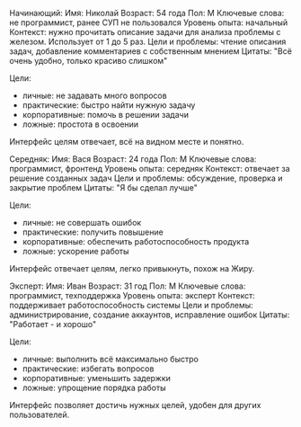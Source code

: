 Начинающий:
Имя: Николай
Возраст: 54 года
Пол: М
Ключевые слова: не программист, ранее СУП не пользовался
Уровень опыта: начальный
Контекст: нужно прочитать описание задачи для анализа проблемы с железом. Использует от 1 до 5 раз.
Цели и проблемы: чтение описания задач, добавление комментариев с собственным мнением
Цитаты: "Всё очень удобно, только красиво слишком"

Цели:
- личные: не задавать много вопросов
- практические: быстро найти нужную задачу
- корпоративные: помочь в решении задачи
- ложные: простота в освоении

Интерфейс целям отвечает, всё на видном месте и понятно.

Середняк:
Имя: Вася
Возраст: 24 года
Пол: М
Ключевые слова: программист, фронтенд
Уровень опыта: середняк
Контекст: отвечает за решение созданных задач
Цели и проблемы: обсуждение, проверка и закрытие проблем
Цитаты: "Я бы сделал лучше"

Цели:
- личные: не совершать ошибок
- практические: получить повышение
- корпоративные: обеспечить работоспособность продукта
- ложные: ускорение работы

Интерфейс отвечает целям, легко привыкнуть, похож на Жиру.

Эксперт:
Имя: Иван
Возраст: 31 год
Пол: М
Ключевые слова: программист, техподдержка
Уровень опыта: эксперт
Контекст: поддерживает работоспособность системы
Цели и проблемы: администрирование, создание аккаунтов, исправление ошибок
Цитаты: "Работает - и хорошо"

Цели:
- личные: выполнить всё максимально быстро
- практические: избегать вопросов
- корпоративные: уменьшить задержки
- ложные: упрощение порядка работы

Интерфейс позволяет достичь нужных целей, удобен для других пользователей.